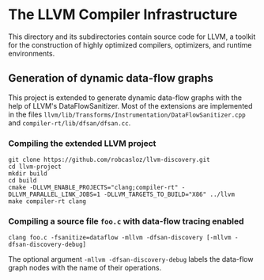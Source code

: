 # The LLVM Compiler Infrastructure

This directory and its subdirectories contain source code for LLVM,
a toolkit for the construction of highly optimized compilers,
optimizers, and runtime environments.

## Generation of dynamic data-flow graphs

This project is extended to generate dynamic data-flow graphs with the help of
LLVM's DataFlowSanitizer. Most of the extensions are implemented in the files
`llvm/lib/Transforms/Instrumentation/DataFlowSanitizer.cpp` and
`compiler-rt/lib/dfsan/dfsan.cc`.

### Compiling the extended LLVM project

```
git clone https://github.com/robcasloz/llvm-discovery.git
cd llvm-project
mkdir build
cd build
cmake -DLLVM_ENABLE_PROJECTS="clang;compiler-rt" -DLLVM_PARALLEL_LINK_JOBS=1 -DLLVM_TARGETS_TO_BUILD="X86" ../llvm
make compiler-rt clang
```

### Compiling a source file `foo.c` with data-flow tracing enabled

```
clang foo.c -fsanitize=dataflow -mllvm -dfsan-discovery [-mllvm -dfsan-discovery-debug]
```

The optional argument `-mllvm -dfsan-discovery-debug` labels the data-flow graph
nodes with the name of their operations.
